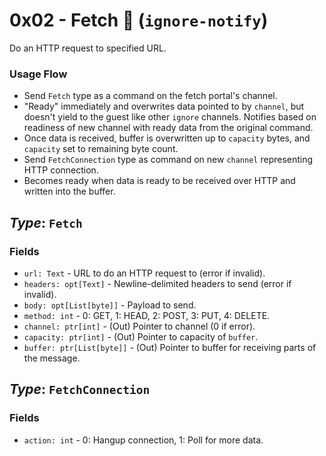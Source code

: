 # 0x02 - Fetch 🧪 (`ignore-notify`)

Do an HTTP request to specified URL.

### Usage Flow
 - Send `Fetch` type as a command on the fetch portal's channel.
 - "Ready" immediately and overwrites data pointed to by `channel`, but doesn't
   yield to the guest like other `ignore` channels.  Notifies based on readiness
   of new channel with ready data from the original command.
 - Once data is received, buffer is overwritten up to `capacity` bytes, and
   `capacity` set to remaining byte count.
 - Send `FetchConnection` type as command on new `channel` representing HTTP
   connection.
 - Becomes ready when data is ready to be received over HTTP and written into
   the buffer.

## *Type*: `Fetch`

### Fields

 - `url: Text` - URL to do an HTTP request to (error if invalid).
 - `headers: opt[Text]` - Newline-delimited headers to send (error if invalid).
 - `body: opt[List[byte]]` - Payload to send.
 - `method: int` - 0: GET, 1: HEAD, 2: POST, 3: PUT, 4: DELETE.
 - `channel: ptr[int]` - (Out) Pointer to channel (0 if error).
 - `capacity: ptr[int]` - (Out) Pointer to capacity of `buffer`.
 - `buffer: ptr[List[byte]]` - (Out) Pointer to buffer for receiving parts of
   the message.

## *Type*: `FetchConnection`

### Fields
 - `action: int` - 0: Hangup connection, 1: Poll for more data.
